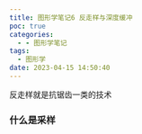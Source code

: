 ```yaml
---
title: 图形学笔记6 反走样与深度缓冲
poc: true
categories:
  - - 图形学笔记
tags:
  - 图形学
date: 2023-04-15 14:50:40
---
```


反走样就是抗锯齿一类的技术

### 什么是采样
